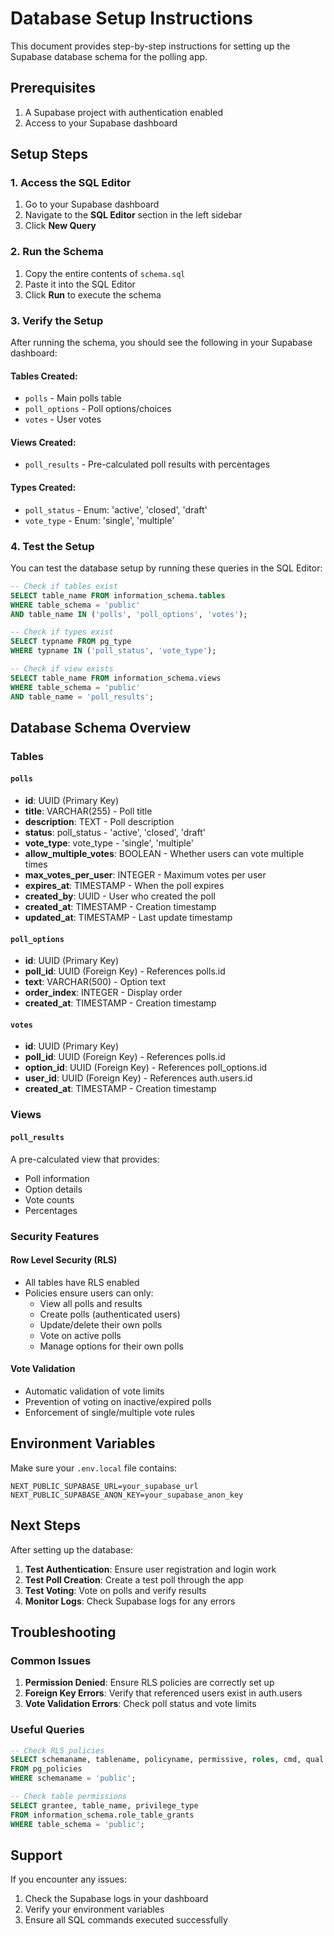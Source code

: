 # Database Setup Instructions

This document provides step-by-step instructions for setting up the Supabase database schema for the polling app.

## Prerequisites

1. A Supabase project with authentication enabled
2. Access to your Supabase dashboard

## Setup Steps

### 1. Access the SQL Editor

1. Go to your Supabase dashboard
2. Navigate to the **SQL Editor** section in the left sidebar
3. Click **New Query**

### 2. Run the Schema

1. Copy the entire contents of `schema.sql`
2. Paste it into the SQL Editor
3. Click **Run** to execute the schema

### 3. Verify the Setup

After running the schema, you should see the following in your Supabase dashboard:

#### Tables Created:
- `polls` - Main polls table
- `poll_options` - Poll options/choices
- `votes` - User votes

#### Views Created:
- `poll_results` - Pre-calculated poll results with percentages

#### Types Created:
- `poll_status` - Enum: 'active', 'closed', 'draft'
- `vote_type` - Enum: 'single', 'multiple'

### 4. Test the Setup

You can test the database setup by running these queries in the SQL Editor:

```sql
-- Check if tables exist
SELECT table_name FROM information_schema.tables 
WHERE table_schema = 'public' 
AND table_name IN ('polls', 'poll_options', 'votes');

-- Check if types exist
SELECT typname FROM pg_type 
WHERE typname IN ('poll_status', 'vote_type');

-- Check if view exists
SELECT table_name FROM information_schema.views 
WHERE table_schema = 'public' 
AND table_name = 'poll_results';
```

## Database Schema Overview

### Tables

#### `polls`
- **id**: UUID (Primary Key)
- **title**: VARCHAR(255) - Poll title
- **description**: TEXT - Poll description
- **status**: poll_status - 'active', 'closed', 'draft'
- **vote_type**: vote_type - 'single', 'multiple'
- **allow_multiple_votes**: BOOLEAN - Whether users can vote multiple times
- **max_votes_per_user**: INTEGER - Maximum votes per user
- **expires_at**: TIMESTAMP - When the poll expires
- **created_by**: UUID - User who created the poll
- **created_at**: TIMESTAMP - Creation timestamp
- **updated_at**: TIMESTAMP - Last update timestamp

#### `poll_options`
- **id**: UUID (Primary Key)
- **poll_id**: UUID (Foreign Key) - References polls.id
- **text**: VARCHAR(500) - Option text
- **order_index**: INTEGER - Display order
- **created_at**: TIMESTAMP - Creation timestamp

#### `votes`
- **id**: UUID (Primary Key)
- **poll_id**: UUID (Foreign Key) - References polls.id
- **option_id**: UUID (Foreign Key) - References poll_options.id
- **user_id**: UUID (Foreign Key) - References auth.users.id
- **created_at**: TIMESTAMP - Creation timestamp

### Views

#### `poll_results`
A pre-calculated view that provides:
- Poll information
- Option details
- Vote counts
- Percentages

### Security Features

#### Row Level Security (RLS)
- All tables have RLS enabled
- Policies ensure users can only:
  - View all polls and results
  - Create polls (authenticated users)
  - Update/delete their own polls
  - Vote on active polls
  - Manage options for their own polls

#### Vote Validation
- Automatic validation of vote limits
- Prevention of voting on inactive/expired polls
- Enforcement of single/multiple vote rules

## Environment Variables

Make sure your `.env.local` file contains:

```env
NEXT_PUBLIC_SUPABASE_URL=your_supabase_url
NEXT_PUBLIC_SUPABASE_ANON_KEY=your_supabase_anon_key
```

## Next Steps

After setting up the database:

1. **Test Authentication**: Ensure user registration and login work
2. **Test Poll Creation**: Create a test poll through the app
3. **Test Voting**: Vote on polls and verify results
4. **Monitor Logs**: Check Supabase logs for any errors

## Troubleshooting

### Common Issues

1. **Permission Denied**: Ensure RLS policies are correctly set up
2. **Foreign Key Errors**: Verify that referenced users exist in auth.users
3. **Vote Validation Errors**: Check poll status and vote limits

### Useful Queries

```sql
-- Check RLS policies
SELECT schemaname, tablename, policyname, permissive, roles, cmd, qual 
FROM pg_policies 
WHERE schemaname = 'public';

-- Check table permissions
SELECT grantee, table_name, privilege_type 
FROM information_schema.role_table_grants 
WHERE table_schema = 'public';
```

## Support

If you encounter any issues:
1. Check the Supabase logs in your dashboard
2. Verify your environment variables
3. Ensure all SQL commands executed successfully
